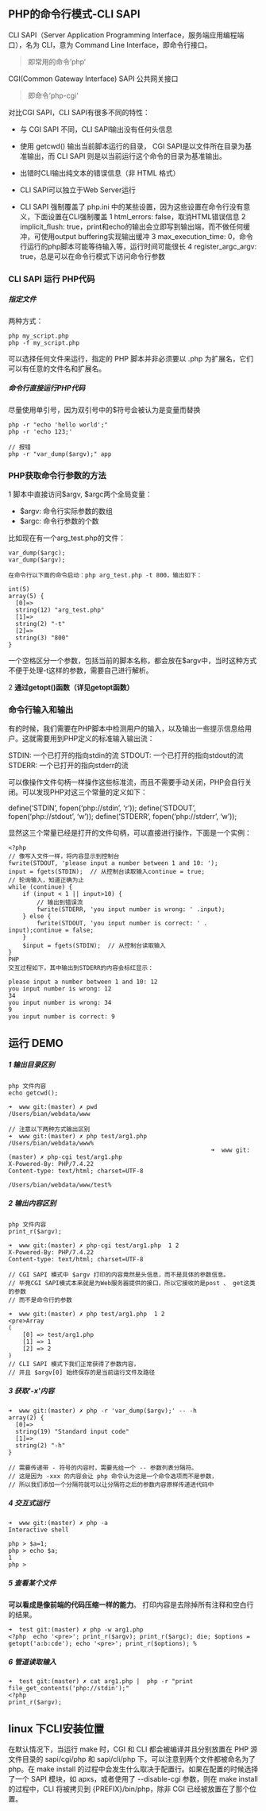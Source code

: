## PHP的命令行模式-CLI SAPI
CLI SAPI（Server Application Programming Interface，服务端应用编程端口），名为 CLI，意为 Command Line Interface，即命令行接口。

> 即常用的命令’php‘ 

CGI(Common Gateway Interface) SAPI 公共网关接口
> 即命令’php-cgi‘

对比CGI SAPI，CLI SAPI有很多不同的特性：

* 与 CGI SAPI 不同，CLI SAPI输出没有任何头信息

* 使用 getcwd() 输出当前脚本运行的目录， CGI SAPI是以文件所在目录为基准输出，而 CLI SAPI 则是以当前运行这个命令的目录为基准输出。

* 出错时CLI输出纯文本的错误信息（非 HTML 格式）

* CLI SAPI可以独立于Web Server运行

* CLI SAPI 强制覆盖了 php.ini 中的某些设置，因为这些设置在命令行没有意义，下面设置在CLI强制覆盖
    1 html_errors: false，取消HTML错误信息
    2 implicit_flush: true，print和echo的输出会立即写到输出端，而不做任何缓冲，可使用output buffering实现输出缓冲
    3 max_execution_time: 0，命令行运行的php脚本可能等待输入等，运行时间可能很长
    4 register_argc_argv: true，总是可以在命令行模式下访问命令行参数
    
### CLI SAPI 运行 PHP代码
##### 指定文件
两种方式：

```
php my_script.php
php -f my_script.php
```
可以选择任何文件来运行，指定的 PHP 脚本并非必须要以 .php 为扩展名，它们可以有任意的文件名和扩展名。

##### 命令行直接运行PHP代码
尽量使用单引号，因为双引号中的$符号会被认为是变量而替换
```
php -r "echo 'hello world';"
php -r 'echo 123;'

// 报错
php -r "var_dump($argv);" app 
```

### PHP获取命令行参数的方法
1 脚本中直接访问\$argv, \$argc两个全局变量：

* \$argv: 命令行实际参数的数组
* \$argc: 命令行参数的个数

比如现在有一个arg_test.php的文件：

``` 
var_dump($argc);
var_dump($argv);

在命令行以下面的命令启动：php arg_test.php -t 800，输出如下：

int(5)
array(5) {
  [0]=>
  string(12) "arg_test.php"
  [1]=>
  string(2) "-t"
  [2]=>
  string(3) "800"
}

```
一个空格区分一个参数，包括当前的脚本名称，都会放在$argv中，当时这种方式不便于处理-t这样的参数，需要自己进行解析。

2 **通过getopt()函数（详见getopt函数）**

### 命令行输入和输出
有的时候，我们需要在PHP脚本中检测用户的输入，以及输出一些提示信息给用户。这就需要用到PHP定义的标准输入输出流：

STDIN: 一个已打开的指向stdin的流
STDOUT: 一个已打开的指向stdout的流
STDERR: 一个已打开的指向stderr的流

可以像操作文件句柄一样操作这些标准流，而且不需要手动关闭，PHP会自行关闭。可以发现PHP对这三个常量的定义如下：

define(‘STDIN’, fopen(‘php://stdin’, ‘r’));
define(‘STDOUT’, fopen(‘php://stdout’, ‘w’));
define(‘STDERR’, fopen(‘php://stderr’, ‘w’));

显然这三个常量已经是打开的文件句柄，可以直接进行操作，下面是一个实例：

```
<?php
// 像写入文件一样，将内容显示到控制台
fwrite(STDOUT, 'please input a number between 1 and 10: ');
input = fgets(STDIN);  // 从控制台读取输入continue = true;
// 轮询输入，知道正确为止
while (continue) {
    if (input < 1 || input>10) {
        // 输出到错误流
        fwrite(STDERR, 'you input number is wrong: ' .input);
    } else {
        fwrite(STDOUT, 'you input number is correct: ' . input);continue = false;
    }
    $input = fgets(STDIN);  // 从控制台读取输入
}
PHP
交互过程如下，其中输出到STDERR的内容会标红显示：

please input a number between 1 and 10: 12
you input number is wrong: 12
34
you input number is wrong: 34
9
you input number is correct: 9

```

## 运行 DEMO

##### 1 输出目录区别
```
php 文件内容
echo getcwd();

➜  www git:(master) ✗ pwd
/Users/bian/webdata/www

// 注意以下两种方式输出区别
➜  www git:(master) ✗ php test/arg1.php 
/Users/bian/webdata/www%  
                                                         ➜  www git:(master) ✗ php-cgi test/arg1.php
X-Powered-By: PHP/7.4.22
Content-type: text/html; charset=UTF-8

/Users/bian/webdata/www/test%   

```
##### 2 输出内容区别

```
php 文件内容
print_r($argv);

➜  www git:(master) ✗ php-cgi test/arg1.php  1 2
X-Powered-By: PHP/7.4.22
Content-type: text/html; charset=UTF-8

// CGI SAPI 模式中 $argv 打印的内容竟然是头信息，而不是具体的参数信息。
// 毕竟CGI SAPI模式本来就是为Web服务器提供的接口，所以它接收的是post 、 get这类的参数
// 而不是命令行的参数

➜  www git:(master) ✗ php test/arg1.php  1 2
<pre>Array
(
    [0] => test/arg1.php
    [1] => 1
    [2] => 2
)
// CLI SAPI 模式下我们正常获得了参数内容，
// 并且 $argv[0] 始终保存的是当前运行文件及路径

```

##### 3  获取'-x'内容
```
➜  www git:(master) ✗ php -r 'var_dump($argv);' -- -h
array(2) {
  [0]=>
  string(19) "Standard input code"
  [1]=>
  string(2) "-h"
}

// 需要传递带 - 符号的内容时，需要先给一个 -- 参数列表分隔符。
// 这是因为 -xxx 的内容会让 php 命令认为这是一个命令选项而不是参数，
// 所以我们添加一个分隔符就可以让分隔符之后的参数内容原样传递进代码中
```

##### 4 交互式运行

```
➜  www git:(master) ✗ php -a
Interactive shell

php > $a=1;
php > echo $a;
1
php > 
```

##### 5 查看某个文件
**可以看成是像前端的代码压缩一样的能力**。 打印内容是去除掉所有注释和空白行的结果。
```
➜  test git:(master) ✗ php -w arg1.php                    
<?php  echo '<pre>'; print_r($argv); print_r($argc); die; $options = getopt('a:b:cde'); echo '<pre>'; print_r($options); %   
```
##### 6 管道读取输入

```
➜  test git:(master) ✗ cat arg1.php |  php -r "print file_get_contents('php://stdin');"
<?php 
print_r($argv);

```

## linux 下CLI安装位置
在默认情况下，当运行 make 时，CGI 和 CLI 都会被编译并且分别放置在 PHP 源文件目录的 sapi/cgi/php 和 sapi/cli/php 下。可以注意到两个文件都被命名为了 php。在 make install 的过程中会发生什么取决于配置行。如果在配置的时候选择了一个 SAPI 模块，如 apxs，或者使用了 --disable-cgi 参数，则在 make install 的过程中，CLI 将被拷贝到 {PREFIX}/bin/php，除非 CGI 已经被放置在了那个位置。